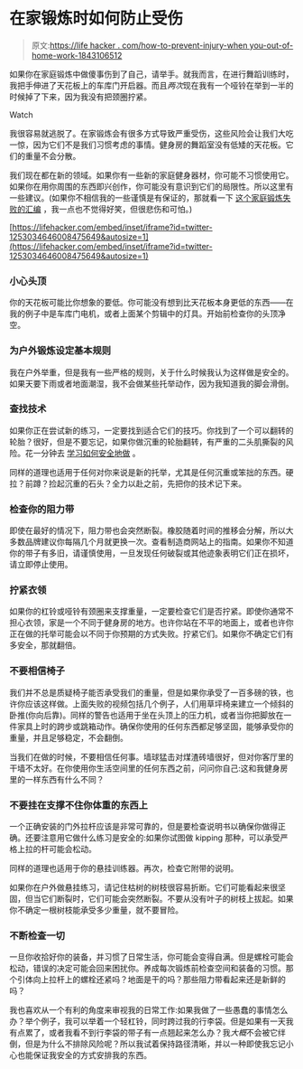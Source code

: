 # 在家锻炼时如何防止受伤

> 原文:[https://life hacker . com/how-to-prevent-injury-when you-out-of-home-work-1843106512](https://lifehacker.com/how-to-prevent-injuries-when-youre-working-out-at-home-1843106512)

如果你在家庭锻炼中做傻事伤到了自己，请举手。就我而言，在进行舞蹈训练时，我把手伸进了天花板上的车库门开启器。而且*两次*现在我有一个哑铃在举到一半的时候掉了下来，因为我没有把颈圈拧紧。

Watch

我很容易就逃脱了。在家锻炼会有很多方式导致严重受伤，这些风险会让我们大吃一惊，因为它们不是我们习惯考虑的事情。健身房的舞蹈室没有低矮的天花板。它们的重量不会分散。

我们现在都在新的领域。如果你有一些新的家庭健身器材，你可能不习惯使用它。如果你在用你周围的东西即兴创作，你可能没有意识到它们的局限性。所以这里有一些建议。(如果你不相信我的一些谨慎是有保证的，那就看一下 [这个家庭锻炼失败的汇编](https://twitter.com/function2fitnes/status/1253034646008475649) ，我一点也不觉得好笑，但很悲伤和可怕。)

 [https://lifehacker.com/embed/inset/iframe?id=twitter-1253034646008475649&autosize=1](https://lifehacker.com/embed/inset/iframe?id=twitter-1253034646008475649&autosize=1) 

### 小心头顶

你的天花板可能比你想象的要低。你可能没有想到比天花板本身更低的东西——在我的例子中是车库门电机，或者上面某个剪辑中的灯具。开始前检查你的头顶净空。

### 为户外锻炼设定基本规则

我在户外举重，但是我有一些严格的规则，关于什么时候我认为这样做是安全的。如果天要下雨或者地面潮湿，我不会做某些托举动作，因为我知道我的脚会滑倒。

### 查找技术

如果你正在尝试新的练习，一定要找到适合它们的技巧。你找到了一个可以翻转的轮胎？很好，但是不要忘记，如果你做沉重的轮胎翻转，有严重的二头肌撕裂的风险。花一分钟去 [学习如何安全地做](http://www.trainuntamed.com/how-to-flip-a-tire/) 。

同样的道理也适用于任何对你来说是新的托举，尤其是任何沉重或笨拙的东西。硬拉？前蹲？捡起沉重的石头？全力以赴之前，先把你的技术记下来。

### 检查你的阻力带

即使在最好的情况下，阻力带也会突然断裂。橡胶随着时间的推移会分解，所以大多数品牌建议你每隔几个月就更换一次。查看制造商网站上的指南。如果你不知道你的带子有多旧，请谨慎使用，一旦发现任何破裂或其他迹象表明它们正在损坏，请立即停止使用。

### 拧紧衣领

如果你的杠铃或哑铃有颈圈来支撑重量，一定要检查它们是否拧紧。即使你通常不担心衣领，家是一个不同于健身房的地方。也许你站在不平的地面上，或者也许你正在做的托举可能会以不同于你预期的方式失败。拧紧它们。如果你不确定它们有多安全，那就翻倍。

### 不要相信椅子

我们并不总是质疑椅子能否承受我们的重量，但是如果你承受了一百多磅的铁，也许你应该这样做。上面失败的视频包括几个例子，人们用草坪椅来建立一个倾斜的卧推(你向后靠)。同样的警告也适用于坐在头顶上的压力机，或者当你把脚放在一件家具上时的跨步或跳箱动作。确保你使用的任何东西都足够坚固，能够承受你的重量，并且足够稳定，不会翻倒。

当我们在做的时候，不要相信任何事。墙球猛击对煤渣砖墙很好，但对你客厅里的干墙不太好。在你使用你生活空间里的任何东西之前，问问你自己:这和我健身房里的一样东西有什么不同？

### 不要挂在支撑不住你体重的东西上

一个正确安装的门外拉杆应该是非常可靠的，但是要检查说明书以确保你做得正确。还要注意用它做什么练习是安全的:如果你试图做 kipping 那种，可以承受严格上拉的杆可能会松动。

同样的道理也适用于你的悬挂训练器。再次，检查它附带的说明。

如果你在户外做悬挂练习，请记住枯树的树枝很容易折断。它们可能看起来很坚固，但当它们断裂时，它们可能会突然断裂。不要从没有叶子的树枝上拔起。如果你不确定一根树枝能承受多少重量，就不要冒险。

### 不断检查一切

一旦你收拾好你的装备，并习惯了日常生活，你可能会变得自满。但是螺栓可能会松动，错误的决定可能会回来困扰你。养成每次锻炼前检查空间和装备的习惯。那个引体向上拉杆上的螺栓还紧吗？地面是干的吗？那些阻力带看起来还是新鲜的吗？

我也喜欢从一个有利的角度来审视我的日常工作:如果我做了一些愚蠢的事情怎么办？举个例子，我可以举着一个轻杠铃，同时跨过我的行李袋。但是如果有一天我有点累了，或者我看不到行李袋的带子有一点翘起来怎么办？我*大概*不会被它绊倒，但是为什么不排除风险呢？所以我试着保持路径清晰，并以一种即使我忘记小心也能保证我安全的方式安排我的东西。